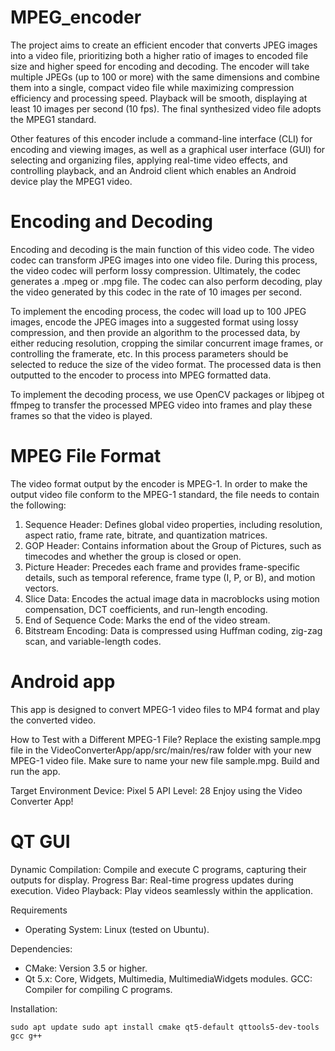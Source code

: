 # MPEG_encoder
The project aims to create an efficient encoder that converts JPEG images into a video file, prioritizing both a higher ratio of images to encoded file size and higher speed for encoding and decoding. The encoder will take multiple JPEGs (up to 100 or more) with the same dimensions and combine them into a single, compact video file while maximizing compression efficiency and processing speed. Playback will be smooth, displaying at least 10 images per second (10 fps). The final synthesized video file adopts the MPEG1 standard.


Other features of this encoder include a command-line interface (CLI) for encoding and viewing images, as well as a graphical user interface (GUI) for selecting and organizing files, applying real-time video effects, and controlling playback, and an Android client which enables an Android device play the MPEG1 video.

# Encoding and Decoding

Encoding and decoding is the main function of this video code. The video codec can transform JPEG images into one video file. During this process, the video codec will perform lossy compression. Ultimately, the codec generates a .mpeg or .mpg file. The codec can also perform decoding, play the video generated by this codec in the rate of 10 images per second.

To implement the encoding process, the codec will load up to 100 JPEG images, encode the JPEG images into a suggested format using lossy compression, and then provide an algorithm to the processed data, by either reducing resolution, cropping the similar concurrent image frames, or controlling the framerate, etc. In this process parameters should be selected to reduce the size of the video format. The processed data is then outputted to the encoder to process into MPEG formatted data.

To implement the decoding process, we use OpenCV packages or libjpeg ot ffmpeg to transfer the processed MPEG video into frames and play these frames so that the video is played.

# MPEG File Format
The video format output by the encoder is MPEG-1. In order to make the output video file conform to the MPEG-1 standard, the file needs to contain the following:

1. Sequence Header: Defines global video properties, including resolution, aspect ratio, frame rate, bitrate, and quantization matrices.
2. GOP Header: Contains information about the Group of Pictures, such as timecodes and whether the group is closed or open.
3. Picture Header: Precedes each frame and provides frame-specific details, such as temporal reference, frame type (I, P, or B), and motion vectors.
4. Slice Data: Encodes the actual image data in macroblocks using motion compensation, DCT coefficients, and run-length encoding.
5. End of Sequence Code: Marks the end of the video stream.
6. Bitstream Encoding: Data is compressed using Huffman coding, zig-zag scan, and variable-length codes.


# Android app
This app is designed to convert MPEG-1 video files to MP4 format and play the converted video.

How to Test with a Different MPEG-1 File?
Replace the existing sample.mpg file in the VideoConverterApp/app/src/main/res/raw folder with your new MPEG-1 video file.
Make sure to name your new file sample.mpg.
Build and run the app.

Target Environment
Device: Pixel 5
API Level: 28
Enjoy using the Video Converter App!


# QT GUI
Dynamic Compilation: Compile and execute C programs, capturing their outputs for display.
Progress Bar: Real-time progress updates during execution.
Video Playback: Play videos seamlessly within the application.

Requirements
  * Operating System: Linux (tested on Ubuntu).

Dependencies:
  * CMake: Version 3.5 or higher.
  * Qt 5.x: Core, Widgets, Multimedia, MultimediaWidgets modules.
GCC: Compiler for compiling C programs.

Installation:

`sudo apt update
sudo apt install cmake qt5-default qttools5-dev-tools gcc g++`
